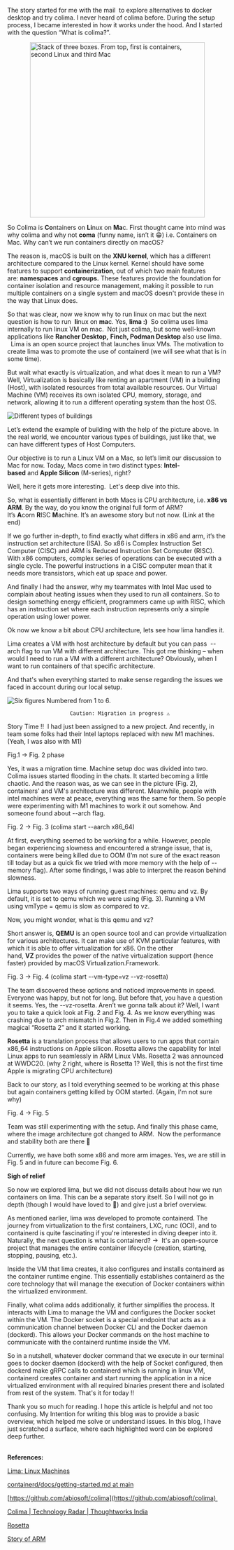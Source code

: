 The story started for me with the mail  to explore alternatives to docker desktop and try colima. 
I never heard of colima before. During the setup process, I became interested in how it works under the hood. And I started with the question “What is colima?”.

<img alt="Stack of three boxes. From top, first is containers, second Linux and third Mac" 
	style="display: block; margin: 0 auto" width="400px" src="https://raw.githubusercontent.com/saurabhhirugade/notes/refs/heads/main/blogs/colima01.png">


So Colima is **Co**ntainers on **Li**nux on **Ma**c. First thought came into mind was why colima and why not **coma** (funny name, isn’t it 😁) i.e. Containers on Mac. Why can’t we run containers directly on macOS?

The reason is, macOS is built on the **XNU kernel**, which has a different architecture compared to the Linux kernel. Kernel should have some features to support **containerization**, out of which two main features are: **namespaces** and **cgroups.** These features provide the foundation for container isolation and resource management, making it possible to run multiple containers on a single system and macOS doesn't provide these in the way that Linux does.

So that was clear, now we know why to run linux on mac but the next question is how to run  **li**nux on **ma**c. Yes, **lima :)**  So colima uses lima internally to run linux VM on mac.  Not just colima, but some well-known applications like **Rancher Desktop,** **Finch, Podman Desktop** also use lima.  
 
Lima is an open source project that launches linux VMs. The motivation to create lima was to promote the use of containerd (we will see what that is in some time).

But wait what exactly is virtualization, and what does it mean to run a VM? Well, Virtualization is basically like renting an apartment (VM) in a building (Host), with isolated resources from total available resources. Our Virtual Machine (VM) receives its own isolated CPU, memory, storage, and network, allowing it to run a different operating system than the host OS.


<img alt="Different types of buildings"  style="display: block; margin: 0 auto" src="https://raw.githubusercontent.com/saurabhhirugade/notes/refs/heads/main/blogs/colima02.jpeg">


Let’s extend the example of building with the help of the picture above. In the real world, we encounter various types of buildings, just like that, we can have different types of Host Computers.

Our objective is to run a Linux VM on a Mac, so let’s limit our discussion to Mac for now. Today, Macs come in two distinct types: **Intel-based** and **Apple Silicon** (M-series), right?  
  
Well, here it gets more interesting.  Let's deep dive into this.

So, what is essentially different in both Macs is CPU architecture, i.e. **x86 vs ARM**. By the way, do you know the original full form of ARM? It’s **A**corn **R**ISC **M**achine. It’s an awesome story but not now. (Link at the end)

If we go further in-depth, to find exactly what differs in x86 and arm, it’s the instruction set architecture (ISA). So x86 is Complex Instruction Set Computer (CISC) and ARM is Reduced Instruction Set Computer (RISC). With x86 computers, complex series of operations can be executed with a single cycle. The powerful instructions in a CISC computer mean that it needs more transistors, which eat up space and power.

And finally I had the answer, why my teammates with Intel Mac used to complain about heating issues when they used to run all containers. So to design something energy efficient, programmers came up with RISC, which has an instruction set where each instruction represents only a simple operation using lower power.

Ok now we know a bit about CPU architecture, lets see how lima handles it. 

Lima creates a VM with host architecture by default but you can pass  --arch flag to run VM with different architecture. This got me thinking – when would I need to run a VM with a different architecture? Obviously, when I want to run containers of that specific architecture.

And that's when everything started to make sense regarding the issues we faced in account during our local setup.


![Six figures Numbered from 1 to 6.](colima03.jpeg)

						Caution: Migration in progress ⚠️


Story Time !!  I had just been assigned to a new project. And recently, in team some folks had their Intel laptops replaced with new M1 machines. (Yeah, I was also with M1)

Fig.1 → Fig. 2 phase

Yes, it was a migration time. Machine setup doc was divided into two. Colima issues started flooding in the chats. It started becoming a little chaotic. And the reason was, as we can see in the picture (Fig. 2), containers' and VM's architecture was different. Meanwhile, people with intel machines were at peace, everything was the same for them. So people were experimenting with M1 machines to work it out somehow. And someone found about --arch flag.

Fig. 2 → Fig. 3 (colima start --aarch x86_64)

At first, everything seemed to be working for a while. However, people began experiencing slowness and encountered a strange issue, that is, containers were being killed due to OOM (I’m not sure of the exact reason till today but as a quick fix we tried with more memory with the help of --memory flag). After some findings, I was able to interpret the reason behind slowness.

Lima supports two ways of running guest machines: qemu and vz. By default, it is set to qemu which we were using (Fig. 3). Running a VM using vmType = qemu is slow as compared to vz. 

Now, you might wonder, what is this qemu and vz?

Short answer is, **QEMU** is an open source tool and can provide virtualization for various architectures. It can make use of KVM particular features, with which it is able to offer virtualization for x86. On the other hand, **VZ** provides the power of the native virtualization support (hence faster) provided by macOS Virtualization.Framework.

Fig. 3 → Fig. 4 (colima start --vm-type=vz --vz-rosetta)

The team discovered these options and noticed improvements in speed. Everyone was happy, but not for long. But before that, you have a question it seems. Yes, the --vz-rosetta. Aren’t we gonna talk about it? Well, I want you to take a quick look at Fig. 2 and Fig. 4. As we know everything was crashing due to arch mismatch in Fig.2. Then in Fig.4 we added something magical “Rosetta 2” and it started working.

**Rosetta** is a translation process that allows users to run apps that contain x86_64 instructions on Apple silicon. Rosetta allows the capability for Intel Linux apps to run seamlessly in ARM Linux VMs. Rosetta 2 was announced at WWDC20. (why 2 right, where is Rosetta 1? Well, this is not the first time Apple is migrating CPU architecture)

Back to our story, as I told everything seemed to be working at this phase but again containers getting killed by OOM started. (Again, I'm not sure why)

Fig. 4 → Fig. 5

Team was still experimenting with the setup. And finally this phase came, where the image architecture got changed to ARM.  Now the performance and stability both are there 🎉

Currently, we have both some x86 and more arm images. Yes, we are still in Fig. 5 and in future can become Fig. 6.

**Sigh of relief** 

So now we explored lima, but we did not discuss details about how we run containers on lima. This can be a separate story itself. So I will not go in depth (though I would have loved to 🙂) and give just a brief overview. 

As mentioned earlier, lima was developed to promote containerd. The journey from virtualization to the first containers, LXC, runc (OCI), and to containerd is quite fascinating if you're interested in diving deeper into it. Naturally, the next question is what is containerd? →  It's an open-source project that manages the entire container lifecycle (creation, starting, stopping, pausing, etc.).

Inside the VM that lima creates, it also configures and installs containerd as the container runtime engine. This essentially establishes containerd as the core technology that will manage the execution of Docker containers within the virtualized environment.

Finally, what colima adds additionally, it further simplifies the process. It interacts with Lima to manage the VM and configures the Docker socket within the VM. The Docker socket is a special endpoint that acts as a communication channel between Docker CLI and the Docker daemon (dockerd). This allows your Docker commands on the host machine to communicate with the containerd runtime inside the VM.

So in a nutshell, whatever docker command that we execute in our terminal goes to docker daemon (dockerd) with the help of Socket configured, then dockerd make gRPC calls to containerd which is running in linux VM, containerd creates container and start running the application in a nice virtualized environment with all required binaries present there and isolated from rest of the system. That's it for today !!

Thank you so much for reading. I hope this article is helpful and not too confusing. My Intention for writing this blog was to provide a basic overview, which helped me solve or understand issues. In this blog, I have just scratched a surface, where each highlighted word can be explored deep further.  
 

  
**References:**

[Lima: Linux Machines](https://lima-vm.io/docs/)

[containerd/docs/getting-started.md at main](https://github.com/containerd/containerd/blob/main/docs/getting-started.md) 

[https://github.com/abiosoft/colima](https://github.com/abiosoft/colima) 

[Colima | Technology Radar | Thoughtworks India](https://www.thoughtworks.com/en-in/radar/platforms/colima) 

[Rosetta](https://developer.apple.com/documentation/virtualization/running_intel_binaries_in_linux_vms_with_rosetta?changes=_9)

[Story of ARM](https://youtu.be/nIwdhPOVOUk)  
 